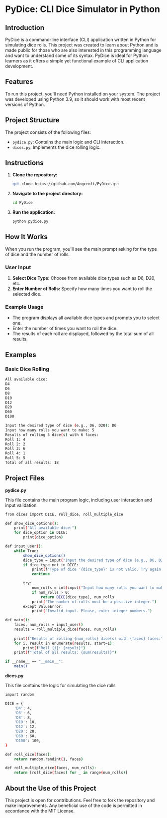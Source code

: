 # PyDice: CLI Dice Simulator in Python

## Introduction

PyDice is a command-line interface (CLI) application written in Python for simulating dice rolls. This project was created to learn about Python and is made public for those who are also interested in this programming language and want to understand some of its syntax. PyDice is ideal for Python learners as it offers a simple yet functional example of CLI application development.

## Features

To run this project, you'll need Python installed on your system. The project was developed using Python 3.9, so it should work with most recent versions of Python.

## Project Structure

The project consists of the following files:
- `pydice.py`: Contains the main logic and CLI interaction.
- `dices.py`: Implements the dice rolling logic.

## Instructions

1. **Clone the repository:**
    ```sh
    git clone https://github.com/Angcroft/PyDice.git
    ```

2. **Navigate to the project directory:**
    ```sh
    cd PyDice
    ```

3. **Run the application:**
    ```sh
    python pydice.py
    ```

## How It Works

When you run the program, you'll see the main prompt asking for the type of dice and the number of rolls.

### User Input

1. **Select Dice Type:** Choose from available dice types such as D6, D20, etc.
2. **Enter Number of Rolls:** Specify how many times you want to roll the selected dice.

### Example Usage

- The program displays all available dice types and prompts you to select one.
- Enter the number of times you want to roll the dice.
- The results of each roll are displayed, followed by the total sum of all results.

## Examples

### Basic Dice Rolling
```sh
All available dice:
D4
D6
D8
D10
D12
D20
D60
D100

Input the desired type of dice (e.g., D6, D20): D6
Input how many rolls you want to make: 5
Results of rolling 5 dice(s) with 6 faces:
Roll 1: 4
Roll 2: 2
Roll 3: 6
Roll 4: 1
Roll 5: 5
Total of all results: 18
```

## Project Files

**pydice.py**

This file contains the main program logic, including user interaction and input validation

```sh
from dices import DICE, roll_dice, roll_multiple_dice

def show_dice_options():
    print("All available dice:")
    for dice_option in DICE:
        print(dice_option)

def input_user():
    while True:
        show_dice_options()
        dice_type = input("Input the desired type of dice (e.g., D6, D20): ").upper()
        if dice_type not in DICE:
            print(f"Type of dice '{dice_type}' is not valid. Try again.")
            continue

        try:
            num_rolls = int(input("Input how many rolls you want to make: "))
            if num_rolls > 0:
                return DICE[dice_type], num_rolls
            print("The number of rolls must be a positive integer.")
        except ValueError:
            print("Invalid input. Please, enter integer numbers.")

def main():
    faces, num_rolls = input_user()
    results = roll_multiple_dice(faces, num_rolls)
    
    print(f"Results of rolling {num_rolls} dice(s) with {faces} faces:")
    for i, result in enumerate(results, start=1):
        print(f"Roll {i}: {result}")
    print(f"Total of all results: {sum(results)}")

if __name__ == "__main__":
    main()
```

**dices.py**

This file contains the logic for simulating the dice rolls

```sh
import random

DICE = {
    'D4': 4,
    'D6': 6,
    'D8': 8,
    'D10': 10,
    'D12': 12,
    'D20': 20,
    'D60': 60,
    'D100': 100,
}

def roll_dice(faces):
    return random.randint(1, faces)

def roll_multiple_dice(faces, num_rolls):
    return [roll_dice(faces) for _ in range(num_rolls)]
```
## About the Use of this Project

This project is open for contributions. Feel free to fork the repository and make improvements. Any beneficial use of the code is permitted in accordance with the MIT License.
